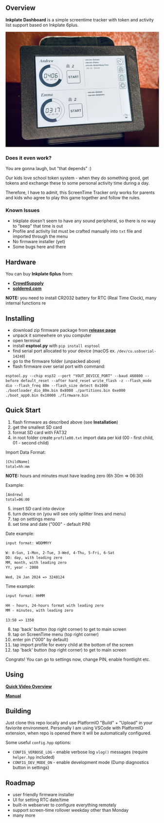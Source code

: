 ## Overview

**Inkplate Dashboard** is a simple screentime tracker with token and activity list support based on Inkplate 6plus.

![](./Resources/screenshots/dashboard.png)

### Does it even work?

You are gonna laugh, but "that depends" :)

Our kids love school token system - when they do something good, get tokens and exchange these to some personal activity time during a day.

Therefore, I have to admit, this ScreenTime Tracker only works for parents and kids who agree to play this game together and follow the rules.

### Known Issues

* Inkplate doesn't seem to have any sound peripheral, so there is no way to "beep" that time is out
* Profile and activity list must be crafted manually into `txt` file and imported through the menu
* No firmware installer (yet)
* Some bugs here and there

## Hardware

You can buy **Inkplate 6plus** from:
* [**CrowdSuppply**](https://www.crowdsupply.com/soldered/inkplate-6plus)
* [**soldered.com**](https://soldered.com/product/soldered-inkplate-6plus-with-enclosure-e-paper-display-with-touchscreen-usb-only/)

**NOTE:** you need to install CR2032 battery for RTC (Real Time Clock), many internal functions re

## Installing

- download zip firmware package from [**release page**](https://github.com/alexhude/InkplateDashboard/releases/latest/download/InkplateDashboard.zip)
- unpack it somewhere on you computer
- open terminal
- install **esptool.py** with `pip install esptool`
- find serial port allocated to your device (macOS ex. `/dev/cu.usbserial-14240`)
- go to the firmware folder (unpacked above)
- flash firmware over serial port with command:
```
esptool.py --chip esp32 --port "YOUT_DEVICE_PORT" --baud 460800 --before default_reset --after hard_reset write_flash -z --flash_mode dio --flash_freq 80m --flash_size detect 0x1000 ./bootloader_dio_80m.bin 0x8000 ./partitions.bin 0xe000 ./boot_app0.bin 0x10000 ./firmware.bin
```

## Quick Start

1. flash firmware as described above (see **Installation**)
2. get the smallest SD card
3. format SD card with FAT32
4. in root folder create `profile00.txt` import data per kid (00 - first child, 01 - second child)  

Import Data Format:  
```
[ChildName]
total=hh:mm
```

**NOTE:** hours and minutes must have leading zero (6h 30m => 06:30)

Example:
```
[Andrew]
total=06:00
```
5. insert SD card into device
6. turn device on (you will see only splitter lines and menu)
7. tap on settings menu
8. set time and date ("000" - default PIN)

Date example:
```
input format: WDDMMYY

W: 0-Sun, 1-Mon, 2-Tue, 3-Wed, 4-Thu, 5-Fri, 6-Sat
DD: day, with leading zero
MM, month, with leading zero
YY, year - 2000

Wed, 24 Jan 2024 => 3240124
```

Time example:
```
input format: HHMM

HH - hours, 24-hours format with leading zero
MM - minutes, with leading zero

13:50 => 1350
```
8. tap 'back' button (top right corner) to get to main screen
9. tap on ScreenTime menu (top right corner)
10. enter pin ("000" by default)
11. tap import profile for every child at the bottom of the screen
12. tap 'back' button (top right corner) to get to main screen

Congrats! You can go to settings now, change PIN, enable frontlight etc.

## Using

[**Quick Video Overview**](https://?/)

[**Manual**](./MANUAL.md)

## Building

Just clone this repo locally and use PlatformIO "Build" + "Upload" in your faviorite environment.
Personally I am using VSCode with PlatformIO extension, when repo is opened there it will be automatically configured.

Some useful `config.hpp` options:
* `CONFIG_VERBOSE_LOG` - enable verbose log `vlog()` messages (require `helper.hpp` included)
* `CONFIG_DEV_MODE_ON` - enable development mode (Dump diagnostics button in settings)

## Roadmap

* user friendly firmware installer
* UI for setting RTC date/time
* built-in webserver to configure everything remotely
* support screen-time rollover weekday other than Monday
* many more
